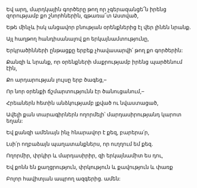 Եվ արդ, մարդկային գործերը թող որ չգերազանցե՜ն իրենց զորությամբ քո շնորհներին, գթառա՜տ Աստված,


Եթե մինչև իսկ անցավոր բնության օրենքներից էլ վեր լինեն նրանք.


Այլ հաղթող հանդիսանալով քո երկայնամտությունը,


Երկրածինների ընթացքը երբեք չհավասարվի՛ թող քո գործերին:


Քանզի և նրանք, որ օրենքների մաքրությամբ իրենց պարծենում էին,


Քո արդարության լույսը երբ ծագեց,–


Որ նոր օրենքի ճշմարտությունն էր ծանուցանում,–


Հրեաներն հետին անձկությամբ լքված ու նվաստացած,


Ավելի քան տարագիրներն ողորմելի՝ մարդասիրությանդ կարոտ եղան:


Եվ քանզի ամենայն ինչ հնարավոր է քեզ, բարերա՛ր,


Լսի՛ր ողբաձայն պաղատանքներս, որ ուղղում եմ քեզ.


Ողորմիր, փրկիր և մարդասիրիր, զի երկայնամիտ ես դու,


Եվ քոնն են քաղցրություն, փրկություն և քավություն և փառք


Բոլոր հավիտյան ապրող ազգերից. ամեն: